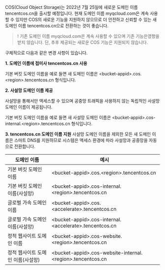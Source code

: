 COS(Cloud Object Storage)는 2022년 7월 25일에 새로운 도메인 이름 tencentcos.cn을 출시할 예정입니다. 현재 도메인 이름 myqcloud.com은 계속 사용할 수 있지만 COS의 새로운 기능을 지원하지 않으므로 더 안전하고 신뢰할 수 있는 새 도메인 이름 tencentcos.cn으로 전환하는 것이 좋습니다.


>! 기존 도메인 이름 myqcloud.com은 계속 사용할 수 있으며 기존 기능은 ​​영향을 받지 않습니다. 단, 추후 제공되는 새로운 COS 기능은 지원되지 않습니다.
>

구체적으로 다음과 같은 변경 사항이 있습니다.

**1. 도메인 이름에 접미사 tencentcos.cn 사용**

기본 버킷 도메인 이름을 예로 들면 새 도메인 이름은 &lt;bucket-appid&gt;.cos.&lt;region&gt;.tencentcos.cn 형식입니다.

**2. 사설망 도메인 이름 제공**

사설망을 통해서만 액세스할 수 있으며 공중망 트래픽을 사용하지 않는 독립적인 사설망 도메인 이름이 제공됩니다.

기본 버킷 도메인 이름을 예로 들면 새 사설망 도메인 이름은 &lt;bucket-appid&gt;.cos-internal.&lt;region&gt;.tencentcos.cn 형식입니다.

**3. tencentcos.cn 도메인 이름 지원**
사설망 도메인 이름을 제외한 모든 새 도메인 이름은 스마트 DNS를 지원하므로 시스템은 액세스 환경에 따라 사설망과 공중망을 자동으로 전환합니다.

| 도메인 이름   |  예시              |
| -------------- | ---------------- |
| 기본 버킷 도메인 이름 | &lt;bucket-appid&gt;.cos.&lt;region&gt;.tencentcos.cn  |
| 기본 버킷 도메인 이름(사설망) | &lt;bucket-appid&gt;.cos-internal.&lt;region&gt;.tencentcos.cn  |
| 글로벌 가속 도메인 이름 | &lt;bucket-appid&gt;.cos.&lt;accelerate&gt;.tencentcos.cn  |
| 글로벌 가속 도메인 이름(사설망) | &lt;bucket-appid&gt;.cos-internal.&lt;accelerate&gt;.tencentcos.cn  |
| 정적 웹사이트 도메인 이름 | &lt;bucket-appid&gt;.cos-website.&lt;region&gt;.tencentcos.cn  |
| 정적 웹사이트 도메인 이름(사설망) | &lt;bucket-appid&gt;.cos-website-internal.&lt;region&gt;.tencentcos.cn  |   
